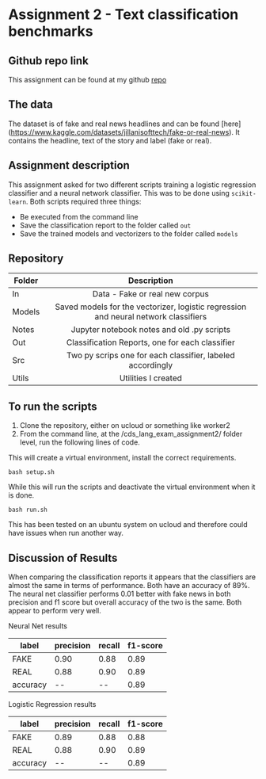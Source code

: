 
# Assignment 2 - Text classification benchmarks

## Github repo link 

This assignment can be found at my github [repo](https://github.com/ameerwald/cds_lang_exam_assignment2)
 
## The data

The dataset is of fake and real news headlines and can be found [here] (https://www.kaggle.com/datasets/jillanisofttech/fake-or-real-news). It contains the headline, text of the story and label (fake or real). 

## Assignment description

This assignment asked for two different scripts training a logistic regression classifier and a neural network classifier. This was to be done using ```scikit-learn```. Both scripts required three things:

- Be executed from the command line
- Save the classification report to the folder called ```out```
- Save the trained models and vectorizers to the folder called ```models```

## Repository 

| Folder         | Description          
| ------------- |:-------------:
| In      | Data - Fake or real new corpus
| Models  | Saved models for the vectorizer, logistic regression and neural network classifiers 
| Notes | Jupyter notebook notes and old .py scripts      
| Out  | Classification Reports, one for each classifier    
| Src  | Two py scrips one for each classifier, labeled accordingly  
| Utils  | Utilities I created       


## To run the scripts 

1. Clone the repository, either on ucloud or something like worker2
2. From the command line, at the /cds_lang_exam_assignment2/ folder level, run the following lines of code. 

This will create a virtual environment, install the correct requirements.
``` 
bash setup.sh
```
While this will run the scripts and deactivate the virtual environment when it is done. 
```
bash run.sh
```

This has been tested on an ubuntu system on ucloud and therefore could have issues when run another way.

## Discussion of Results
When comparing the classification reports it appears that the classifiers are almost the same in terms of performance. Both have an accuracy of 89%. The neural net classifier performs 0.01 better with fake news in  both precision and f1 score but overall accuracy of the two is the same. Both appear to perform very well. 

Neural Net results 

label|precision|recall|f1-score  
|---|---|---|---|
FAKE |      0.90   |   0.88  |    0.89   |    
REAL   |    0.88   |   0.90   |   0.89   |   
accuracy   | -- |--|    0.89    |  

Logistic Regression results 

label|precision | recall |f1-score  
|---|---|---|---|
FAKE   |    0.89  |    0.88  |    0.88  |
REAL    |   0.88  |    0.90  |    0.89  |     
accuracy  |--| --|              0.89  |   


